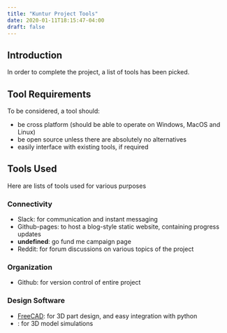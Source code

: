 ```yaml
---
title: "Kuntur Project Tools"
date: 2020-01-11T18:15:47-04:00
draft: false
---
```


## Introduction

In order to complete the project, a list of tools has been picked.

## Tool Requirements

To be considered, a tool should:
* be cross platform (should be able to operate on Windows, MacOS and Linux)
* be open source unless there are absolutely no alternatives
* easily interface with existing tools, if required

## Tools Used

Here are lists of tools used for various purposes

### Connectivity

* Slack: for communication and instant messaging
* Github-pages: to host a blog-style static website, containing progress updates
* **undefined**: go fund me campaign page
* Reddit: for forum discussions on various topics of the project

### Organization

* Github: for version control of entire project

### Design Software

* [FreeCAD](https://www.freecadweb.org/): for 3D part design, and easy integration with python
* [](): for 3D model simulations
